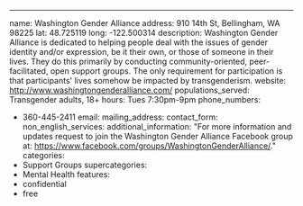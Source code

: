 ---
name: Washington Gender Alliance
address: 910 14th St, Bellingham, WA 98225
lat: 48.725119
long: -122.500314
description: Washington Gender Alliance is dedicated to helping people deal with the issues of gender identity and/or expression, be it their own, or those of someone in their lives. They do this primarily by conducting community-oriented, peer-facilitated, open support groups. The only requirement for participation is that participants' lives somehow be impacted by transgenderism.
website: http://www.washingtongenderalliance.com/
populations_served: Transgender adults, 18+
hours: Tues 7:30pm-9pm
phone_numbers: 
  - 360-445-2411
email:
mailing_address:
contact_form:
non_english_services: 
additional_information: "For more information and updates request to join the Washington Gender Alliance Facebook group at: <https://www.facebook.com/groups/WashingtonGenderAlliance/>."
categories:
  - Support Groups
supercategories:
  - Mental Health
features:
  - confidential
  - free